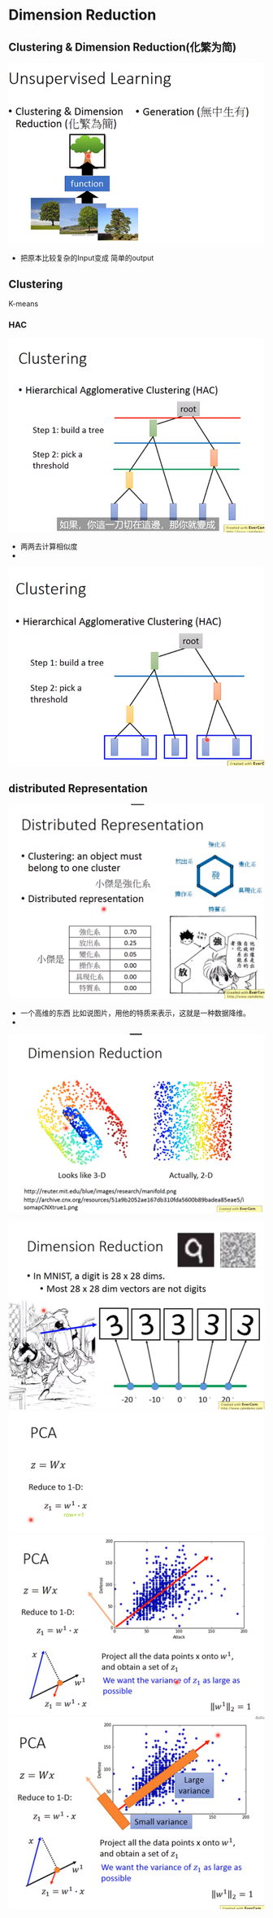 # Dimension Reduction
## Clustering & Dimension Reduction(化繁为简)
![alt text](image-17.png)
+ 把原本比较复杂的Input变成 简单的output
## Clustering
K-means
### HAC
![alt text](image-18.png)
+ 两两去计算相似度
+ 
![alt text](image-19.png)
## distributed Representation
![alt text](image-20.png)
+ 一个高维的东西 比如说图片，用他的特质来表示，这就是一种数据降维。
+ 
![alt text](image-21.png)

![alt text](image-22.png)
![alt text](image-23.png)
![alt text](image-24.png)
![alt text](image-25.png)

